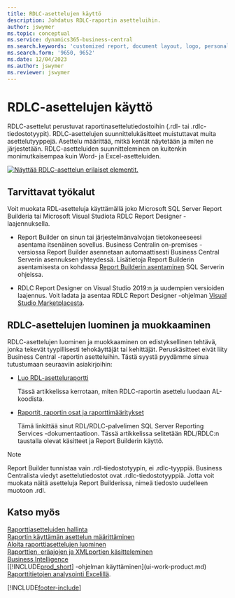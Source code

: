 ```yaml
---
title: RDLC-asettelujen käyttö
description: Johdatus RDLC-raportin asetteluihin.
author: jswymer
ms.topic: conceptual
ms.service: dynamics365-business-central
ms.search.keywords: 'customized report, document layout, logo, personalize'
ms.search.form: '9650, 9652'
ms.date: 12/04/2023
ms.author: jswymer
ms.reviewer: jswymer
---
```

# RDLC-asettelujen käyttö

RDLC-asettelut perustuvat raportinasettelutiedostoihin (.rdl- tai .rdlc-tiedostotyypit). RDLC-asettelujen suunnittelukäsitteet muistuttavat muita asettelutyyppejä. Asettelu määrittää, mitkä kentät näytetään ja miten ne järjestetään. RDLC-asetteluiden suunnitteleminen on kuitenkin monimutkaisempaa kuin Word- ja Excel-asetteluiden.

[![Näyttää RDLC-asettelun erilaiset elementit.](media/rdlc-layout.png)](media/rdlc-layout.png#lightbox)

## Tarvittavat työkalut

Voit muokata RDL-asetteluja käyttämällä joko Microsoft SQL Server Report Builderia tai Microsoft Visual Studiota RDLC Report Designer -laajennuksella.

- Report Builder on sinun tai järjestelmänvalvojan tietokoneeseesi asentama itsenäinen sovellus. Business Centralin on-premises -versiossa Report Builder asennetaan automaattisesti Business Central Serverin asennuksen yhteydessä. Lisätietoja Report Builderin asentamisesta on kohdassa [Report Builderin asentaminen](/sql/reporting-services/install-windows/install-report-builder) SQL Serverin ohjeissa.

- RDLC Report Designer on Visual Studio 2019:n ja uudempien versioiden laajennus. Voit ladata ja asentaa RDLC Report Designer -ohjelman [Visual Studio Marketplacesta](https://marketplace.visualstudio.com/items?itemName=ProBITools.MicrosoftRdlcReportDesignerforVisualStudio-18001).

## RDLC-asettelujen luominen ja muokkaaminen

RDLC-asettelujen luominen ja muokkaaminen on edistyksellinen tehtävä, jonka tekevät tyypillisesti tehokäyttäjät tai kehittäjät. Peruskäsitteet eivät liity Business Central -raportin asetteluihin. Tästä syystä pyydämme sinua tutustumaan seuraaviin asiakirjoihin:

- [Luo RDL-asetteluraportti](/dynamics365/business-central/dev-itpro/developer/devenv-howto-rdl-report-layout)

   Tässä artikkelissa kerrotaan, miten RDLC-raportin asettelu luodaan AL-koodista.

- [Raportit, raportin osat ja raporttimääritykset ](/sql/reporting-services/report-design/reports-report-parts-and-report-definitions-report-builder-and-ssrs?)

   Tämä linkittää sinut RDL/RDLC-palvelimen SQL Server Reporting Services -dokumentaatioon. Tässä artikkelissa selitetään RDL/RDLC:n taustalla olevat käsitteet ja Report Builderin käyttö.

> [!NOTE]
> Report Builder tunnistaa vain .rdl-tiedostotyypin, ei .rdlc-tyyppiä. Business Centralista viedyt asettelutiedostot ovat .rdlc-tiedostotyyppiä. Jotta voit muokata näitä asetteluja Report Builderissa, nimeä tiedosto uudelleen muotoon .rdl.

## Katso myös

[Raporttiasetteluiden hallinta](ui-manage-report-layouts.md)  
[Raportin käyttämän asettelun määrittäminen](ui-set-report-layout.md)  
[Aloita raporttiasettelujen luominen](ui-get-started-layouts.md)  
[Raporttien, eräajojen ja XMLportien käsitteleminen](ui-work-report.md)  
[Business Intelligence](bi.md)  
[[!INCLUDE[prod_short](includes/prod_short.md)] -ohjelman käyttäminen](ui-work-product.md)  
[Raporttitietojen analysointi Excelillä](report-analyze-excel.md).

[!INCLUDE[footer-include](includes/footer-banner.md)]
